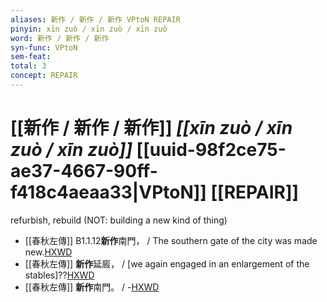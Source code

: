 ```yaml
---
aliases: 新作 / 新作 / 新作 VPtoN REPAIR
pinyin: xīn zuò / xīn zuò / xīn zuò
word: 新作 / 新作 / 新作
syn-func: VPtoN
sem-feat: 
total: 3
concept: REPAIR 
---
```

# [[新作 / 新作 / 新作]] *[[xīn zuò / xīn zuò / xīn zuò]]*  [[uuid-98f2ce75-ae37-4667-90ff-f418c4aeaa33|VPtoN]] [[REPAIR]]
refurbish, rebuild (NOT: building a new kind of thing)
 - [[春秋左傳]] B1.1.12**新作**南門， / The southern gate of the city was made new.[HXWD](https://hxwd.org/textview.html?location=KR1e0001_tls_001-31a.2)
 - [[春秋左傳]] **新作**延廄， / [we again engaged in an enlargement of the stables]??[HXWD](https://hxwd.org/textview.html?location=KR1e0001_tls_003-338a.3)
 - [[春秋左傳]] **新作**南門。 / -[HXWD](https://hxwd.org/textview.html?location=KR1e0001_tls_005-315a.3)